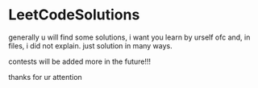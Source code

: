 # LeetCodeSolutions

generally u will find some solutions, i want you learn by urself ofc
and, in files, i did not explain. just solution in many ways.

contests will be added more in the future!!!

thanks for ur attention


